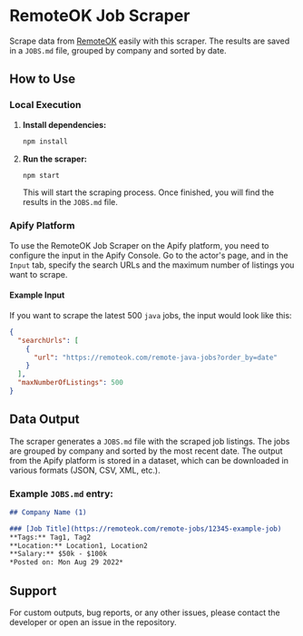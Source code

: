 # RemoteOK Job Scraper

Scrape data from [RemoteOK](https://remoteok.com/) easily with this scraper. The results are saved in a `JOBS.md` file, grouped by company and sorted by date.

## How to Use

### Local Execution

1.  **Install dependencies:**

    ```bash
    npm install
    ```

2.  **Run the scraper:**

    ```bash
    npm start
    ```

    This will start the scraping process. Once finished, you will find the results in the `JOBS.md` file.

### Apify Platform

To use the RemoteOK Job Scraper on the Apify platform, you need to configure the input in the Apify Console. Go to the actor's page, and in the `Input` tab, specify the search URLs and the maximum number of listings you want to scrape.

#### Example Input

If you want to scrape the latest 500 `java` jobs, the input would look like this:

```json
{
  "searchUrls": [
    {
      "url": "https://remoteok.com/remote-java-jobs?order_by=date"
    }
  ],
  "maxNumberOfListings": 500
}
```

## Data Output

The scraper generates a `JOBS.md` file with the scraped job listings. The jobs are grouped by company and sorted by the most recent date. The output from the Apify platform is stored in a dataset, which can be downloaded in various formats (JSON, CSV, XML, etc.).

### Example `JOBS.md` entry:

```markdown
## Company Name (1)

### [Job Title](https://remoteok.com/remote-jobs/12345-example-job)
**Tags:** Tag1, Tag2
**Location:** Location1, Location2
**Salary:** $50k - $100k
*Posted on: Mon Aug 29 2022*
```

## Support

For custom outputs, bug reports, or any other issues, please contact the developer or open an issue in the repository.

